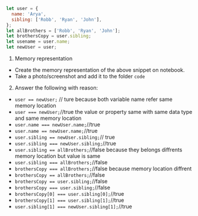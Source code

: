 ```js
let user = {
  name: 'Arya',
  sibling: ['Robb', 'Ryan', 'John'],
};
let allBrothers = ['Robb', 'Ryan', 'John'];
let brothersCopy = user.sibling;
let usename = user.name;
let newUser = user;
```

1. Memory representation

- Create the memory representation of the above snippet on notebook.
- Take a photo/screenshot and add it to the folder `code`

<!-- To add this image here use ![name](./hello.jpg) -->

2. Answer the following with reason:

- `user == newUser;` // ture because both variable name refer same memory location
- `user === newUser;`//true the value or property same with same data type and same memory location
- `user.name === newUser.name;`//true 
- `user.name == newUser.name;`//true
- `user.sibling == newUser.sibling;`// true
- `user.sibling === newUser.sibling;`//true
- `user.sibling == allBrothers;`//false because they belongs diffrents memory location but value is same 
- `user.sibling === allBrothers;`//false
- `brothersCopy === allBrothers;`//false because memory location diffrent
- `brothersCopy == allBrothers;`//false
- `brothersCopy == user.sibling;`//false
- `brothersCopy === user.sibling;`//false
- `brothersCopy[0] === user.sibling[0];`//true
- `brothersCopy[1] === user.sibling[1];`//true
- `user.sibling[1] === newUser.sibling[1];`//true
